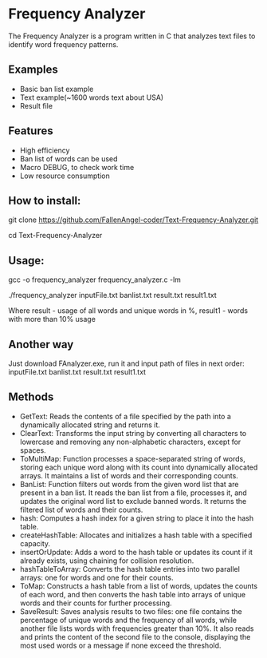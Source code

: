 # Frequency Analyzer

The Frequency Analyzer is a program written in C that analyzes text files to identify word frequency patterns. 

## Examples
- Basic ban list example
- Text example(~1600 words text about USA)
- Result file

## Features
- High efficiency 
- Ban list of words can be used
- Macro DEBUG, to check work time
- Low resource consumption

## How to install:

   git clone https://github.com/FallenAngel-coder/Text-Frequency-Analyzer.git
   
   cd Text-Frequency-Analyzer
## Usage:
   gcc -o frequency_analyzer frequency_analyzer.c -lm
   
   ./frequency_analyzer inputFile.txt banlist.txt result.txt result1.txt
   
   Where result - usage of all words and unique words in %, result1 - words with more than 10% usage
## Another way
   Just download FAnalyzer.exe, run it and input path of files in next order: inputFile.txt banlist.txt result.txt result1.txt
   
## Methods

- GetText: Reads the contents of a file specified by the path into a dynamically allocated string and returns it.
- ClearText: Transforms the input string by converting all characters to lowercase and removing any non-alphabetic characters, except for spaces.
- ToMultiMap: Function processes a space-separated string of words, storing each unique word along with its count into dynamically allocated arrays. It maintains a list of words and their corresponding counts.
- BanList: Function filters out words from the given word list that are present in a ban list. It reads the ban list from a file, processes it, and updates the original word list to exclude banned words. It returns the filtered list of words and their counts.
- hash: Computes a hash index for a given string to place it into the hash table.
- createHashTable: Allocates and initializes a hash table with a specified capacity.
- insertOrUpdate: Adds a word to the hash table or updates its count if it already exists, using chaining for collision resolution.
- hashTableToArray: Converts the hash table entries into two parallel arrays: one for words and one for their counts.
- ToMap: Constructs a hash table from a list of words, updates the counts of each word, and then converts the hash table into arrays of unique words and their counts for further processing.
- SaveResult: Saves analysis results to two files: one file contains the percentage of unique words and the frequency of all words, while another file lists words with frequencies greater than 10%. It also reads and prints the content of the second file to the console, displaying the most used words or a message if none exceed the threshold.
